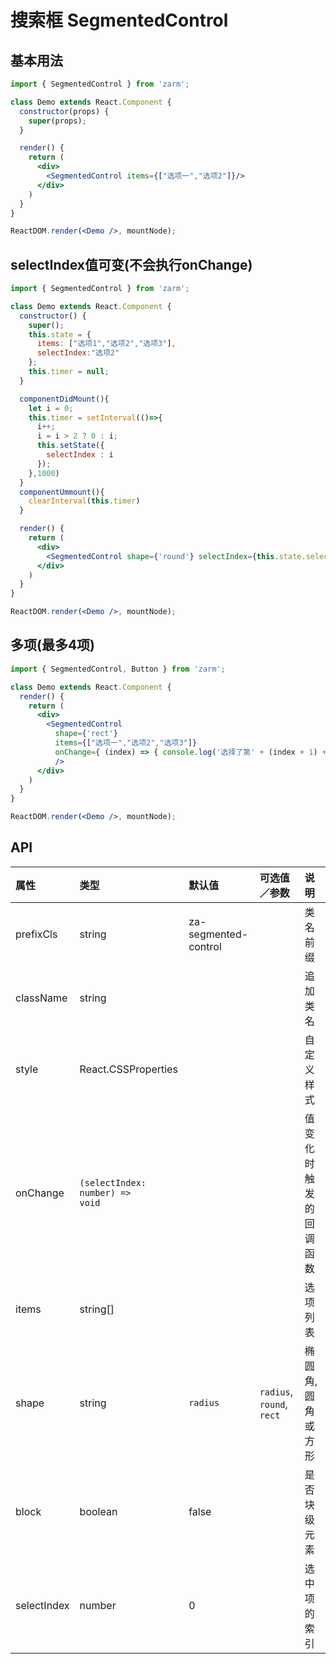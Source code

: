 # 搜索框 SegmentedControl

## 基本用法
```jsx
import { SegmentedControl } from 'zarm';

class Demo extends React.Component {
  constructor(props) {
    super(props);
  }

  render() {
    return (
      <div>
        <SegmentedControl items={["选项一","选项2"]}/>
      </div>
    )
  }
}

ReactDOM.render(<Demo />, mountNode);
```


## selectIndex值可变(不会执行onChange)
```jsx
import { SegmentedControl } from 'zarm';

class Demo extends React.Component {
  constructor() {
    super();
    this.state = {
      items: ["选项1","选项2","选项3"],
      selectIndex:"选项2"
    };
    this.timer = null;
  }

  componentDidMount(){
    let i = 0;
    this.timer = setInterval(()=>{
      i++;
      i = i > 2 ? 0 : i;
      this.setState({
        selectIndex : i
      });
    },1000)
  }
  componentUmmount(){
    clearInterval(this.timer)
  }

  render() {
    return (
      <div>
        <SegmentedControl shape={'round'} selectIndex={this.state.selectIndex} items={this.state.items}/>
      </div>
    )
  }
}

ReactDOM.render(<Demo />, mountNode);
```


## 多项(最多4项)
```jsx
import { SegmentedControl, Button } from 'zarm';

class Demo extends React.Component {
  render() {
    return (
      <div>
        <SegmentedControl
          shape={'rect'}
          items={["选项一","选项2","选项3"]}
          onChange={ (index) => { console.log('选择了第' + (index + 1) + '个'); }}
          />
      </div>
    )
  }
}

ReactDOM.render(<Demo />, mountNode);
```


## API

| 属性 | 类型 | 默认值 | 可选值／参数 | 说明 |
| :--- | :--- | :--- | :--- | :--- |
| prefixCls | string | za-segmented-control | | 类名前缀 |
| className | string | | | 追加类名 |
| style | React.CSSProperties | | | 自定义样式 |
| onChange | <code>(selectIndex: number) => void</code> | | | 值变化时触发的回调函数 |
| items | string[] | | | 选项列表 |
| shape | string | `radius` | `radius`, `round`, `rect` | 椭圆角,圆角或方形 |
| block | boolean | false | | 是否块级元素 |
| selectIndex | number | 0 | | 选中项的索引 |
